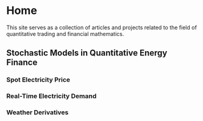 # Home

This site serves as a collection of articles and projects related to the field of quantitative trading and financial mathematics.

## Stochastic Models in Quantitative Energy Finance
### Spot Electricity Price
### Real-Time Electricity Demand
### Weather Derivatives

